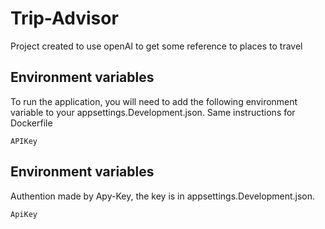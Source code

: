 # Trip-Advisor
Project created to use openAI to get some reference to places to travel

## Environment variables
To run the application, you will need to add the following environment variable to your appsettings.Development.json.
Same instructions for Dockerfile

`APIKey`

## Environment variables
Authention made by Apy-Key, the key is in appsettings.Development.json.

`ApiKey`

